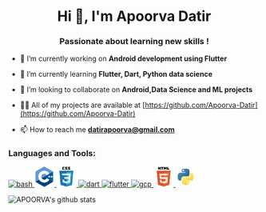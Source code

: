 <h1 align="center">Hi 👋, I'm Apoorva Datir</h1>
<h3 align="center">Passionate about learning new skills !</h3>

- 🔭 I’m currently working on **Android development using Flutter**

- 🌱 I’m currently learning **Flutter, Dart, Python data science**

- 👯 I’m looking to collaborate on **Android,Data Science and ML projects**

- 👨‍💻 All of my projects are available at [https://github.com/Apoorva-Datir](https://github.com/Apoorva-Datir)

- 📫 How to reach me **datirapoorva@gmail.com**


<h3 align="left">Languages and Tools:</h3>
<p align="left"> <a href="https://www.gnu.org/software/bash/" target="_blank"> <img src="https://www.vectorlogo.zone/logos/gnu_bash/gnu_bash-icon.svg" alt="bash" width="40" height="40"/> </a> <a href="https://www.w3schools.com/cpp/" target="_blank"> <img src="https://raw.githubusercontent.com/devicons/devicon/master/icons/cplusplus/cplusplus-original.svg" alt="cplusplus" width="40" height="40"/> </a> <a href="https://www.w3schools.com/css/" target="_blank"> <img src="https://raw.githubusercontent.com/devicons/devicon/master/icons/css3/css3-original-wordmark.svg" alt="css3" width="40" height="40"/> </a> <a href="https://dart.dev" target="_blank"> <img src="https://www.vectorlogo.zone/logos/dartlang/dartlang-icon.svg" alt="dart" width="40" height="40"/> </a> <a href="https://flutter.dev" target="_blank"> <img src="https://www.vectorlogo.zone/logos/flutterio/flutterio-icon.svg" alt="flutter" width="40" height="40"/> </a> <a href="https://cloud.google.com" target="_blank"> <img src="https://www.vectorlogo.zone/logos/google_cloud/google_cloud-icon.svg" alt="gcp" width="40" height="40"/> </a> <a href="https://www.w3.org/html/" target="_blank"> <img src="https://raw.githubusercontent.com/devicons/devicon/master/icons/html5/html5-original-wordmark.svg" alt="html5" width="40" height="40"/> </a> <a href="https://www.python.org" target="_blank"> <img src="https://raw.githubusercontent.com/devicons/devicon/master/icons/python/python-original.svg" alt="python" width="40" height="40"/> </a> </p>

![APOORVA's github stats](https://github-readme-stats.vercel.app/api?username=apoorva-datir&theme=radical&show_icons=true)
<!---
Apoorva-Datir/Apoorva-Datir is a ✨ special ✨ repository because its `README.md` (this file) appears on your GitHub profile.
You can click the Preview link to take a look at your changes.
--->

